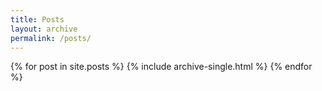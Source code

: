 ```yaml
---
title: Posts
layout: archive
permalink: /posts/
---
```


{% for post in site.posts %}
  {% include archive-single.html %}
{% endfor %}
